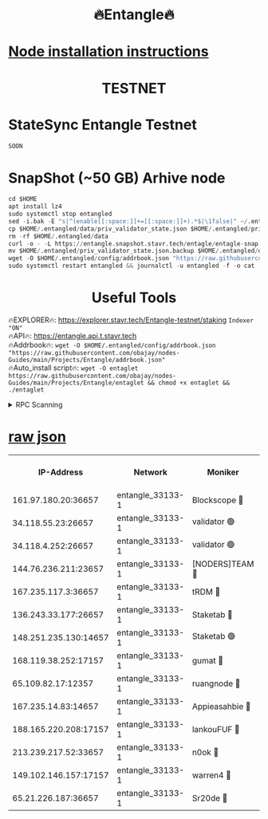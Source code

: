 <h1 align="center"> 🔥Entangle🔥</h1>

[Node installation instructions](https://github.com/obajay/nodes-Guides/tree/main/Projects/Entangle)
=

<h1 align="center"> TESTNET</h1>

# StateSync Entangle Testnet
```python
SOON
```
# SnapShot (~50 GB) Arhive node
```python
cd $HOME
apt install lz4
sudo systemctl stop entangled
sed -i.bak -E "s|^(enable[[:space:]]+=[[:space:]]+).*$|\1false|" ~/.entangled/config/config.toml
cp $HOME/.entangled/data/priv_validator_state.json $HOME/.entangled/priv_validator_state.json.backup
rm -rf $HOME/.entangled/data
curl -o - -L https://entangle.snapshot.stavr.tech/entagle/entagle-snap.tar.lz4 | lz4 -c -d - | tar -x -C $HOME/.entangled --strip-components 2
mv $HOME/.entangled/priv_validator_state.json.backup $HOME/.entangled/data/priv_validator_state.json
wget -O $HOME/.entangled/config/addrbook.json "https://raw.githubusercontent.com/obajay/nodes-Guides/main/Projects/Entangle/addrbook.json"
sudo systemctl restart entangled && journalctl -u entangled -f -o cat
```
 <h1 align="center"> Useful Tools</h1>
 
🔥EXPLORER🔥: https://explorer.stavr.tech/Entangle-testnet/staking        `Indexer "ON"` \
🔥API🔥:      https://entangle.api.t.stavr.tech \
🔥Addrbook🔥: ```wget -O $HOME/.entangled/config/addrbook.json "https://raw.githubusercontent.com/obajay/nodes-Guides/main/Projects/Entangle/addrbook.json"``` \
🔥Auto_install script🔥:  `wget -O entaglet https://raw.githubusercontent.com/obajay/nodes-Guides/main/Projects/Entangle/entaglet && chmod +x entaglet && ./entaglet`


<details>
<summary>RPC Scanning</summary>

<h2 align="center"> We scan nodes in real time every 4 hours. And we provide the final result of RPC endpoints.
We cannot influence the operation of these nodes in any way. </h2>


```python
If Voting Power is higher than 0 --> then the Node is a validator of the network and may be subject to attack and be a potential threat to the chain.
```
```python
We marked such validators with a red symbol
```

</details>

[raw json](https://rpc-check.entangt.stavr.tech/entangt/rpc-entangt-result.json)
=


<table><tr><th>IP-Address</th><th>Network</th><th>Moniker</th><th>Latest Block Height</th><th>Earliest Block Height</th><th>Catching Up</th><th>Tx Index</th><th>Voting Power</th><th>Scan Time</th></tr><tr><td>161.97.180.20:36657</td><td>entangle_33133-1</td><td>Blockscope 🔴</td><td>2057200</td><td>1</td><td>False</td><td>off</td><td>281743263454630</td><td>2024-02-06T22:52:45.201928554UTC</td></tr><tr><td>34.118.55.23:26657</td><td>entangle_33133-1</td><td>validator 🟢</td><td>2057200</td><td>1</td><td>False</td><td>on</td><td>0</td><td>2024-02-06T22:52:45.906925528UTC</td></tr><tr><td>34.118.4.252:26657</td><td>entangle_33133-1</td><td>validator 🟢</td><td>2057200</td><td>1</td><td>False</td><td>on</td><td>0</td><td>2024-02-06T22:52:46.306417160UTC</td></tr><tr><td>144.76.236.211:23657</td><td>entangle_33133-1</td><td>[NODERS]TEAM 🔴</td><td>2057203</td><td>1</td><td>False</td><td>off</td><td>27053612481396564</td><td>2024-02-06T22:52:57.854074202UTC</td></tr><tr><td>167.235.117.3:36657</td><td>entangle_33133-1</td><td>tRDM 🔴</td><td>2057205</td><td>1</td><td>False</td><td>on</td><td>167991781287640</td><td>2024-02-06T22:53:09.832272059UTC</td></tr><tr><td>136.243.33.177:26657</td><td>entangle_33133-1</td><td>Staketab 🔴</td><td>2057203</td><td>660001</td><td>False</td><td>on</td><td>124517892113296</td><td>2024-02-06T22:53:00.181205779UTC</td></tr><tr><td>148.251.235.130:14657</td><td>entangle_33133-1</td><td>Staketab 🟢</td><td>2057200</td><td>660801</td><td>False</td><td>on</td><td>0</td><td>2024-02-06T22:52:44.497087251UTC</td></tr><tr><td>168.119.38.252:17157</td><td>entangle_33133-1</td><td>gumat 🔴</td><td>2057201</td><td>962001</td><td>False</td><td>on</td><td>324297891154750</td><td>2024-02-06T22:52:48.690489941UTC</td></tr><tr><td>65.109.82.17:12357</td><td>entangle_33133-1</td><td>ruangnode 🔴</td><td>2057200</td><td>1312001</td><td>False</td><td>off</td><td>469343991318118</td><td>2024-02-06T22:52:45.559183500UTC</td></tr><tr><td>167.235.14.83:14657</td><td>entangle_33133-1</td><td>Appieasahbie 🔴</td><td>2057205</td><td>1716001</td><td>False</td><td>on</td><td>43682205836513469</td><td>2024-02-06T22:53:09.470034270UTC</td></tr><tr><td>188.165.220.208:17157</td><td>entangle_33133-1</td><td>lankouFUF 🔴</td><td>2057201</td><td>1910001</td><td>False</td><td>off</td><td>303893731179172</td><td>2024-02-06T22:52:49.036476478UTC</td></tr><tr><td>213.239.217.52:33657</td><td>entangle_33133-1</td><td>n0ok 🔴</td><td>2057204</td><td>1957204</td><td>False</td><td>off</td><td>46577729449386923</td><td>2024-02-06T22:53:02.524168000UTC</td></tr><tr><td>149.102.146.157:17157</td><td>entangle_33133-1</td><td>warren4 🔴</td><td>2057203</td><td>1958001</td><td>False</td><td>on</td><td>478460577214137</td><td>2024-02-06T22:52:57.549029693UTC</td></tr><tr><td>65.21.226.187:36657</td><td>entangle_33133-1</td><td>Sr20de 🔴</td><td>2057200</td><td>2049001</td><td>False</td><td>off</td><td>9763054811916</td><td>2024-02-06T22:52:44.853699513UTC</td></tr></table>

